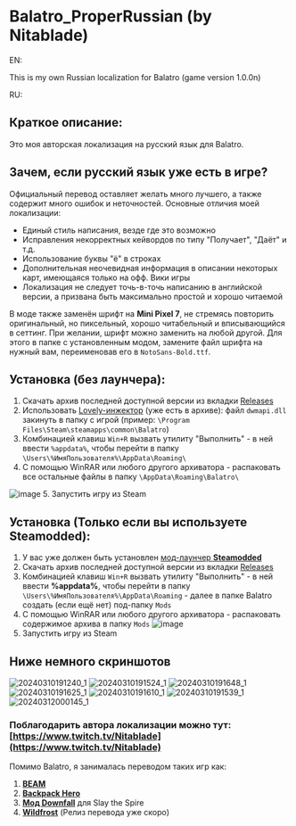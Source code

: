 # Balatro_ProperRussian (by Nitablade)
EN:

This is my own Russian localization for Balatro (game version 1.0.0n)

RU:
## Краткое описание:
Это моя авторская локализация на русский язык для Balatro.

## Зачем, если русский язык уже есть в игре?

Официальный перевод оставляет желать много лучшего, а также содержит много ошибок и неточностей. Основные отличия моей локализации:

- Единый стиль написания, везде где это возможно
- Исправления некорректных кейвордов по типу "Получает", "Даёт" и т.д.
- Использование буквы "ё" в строках
- Дополнительная неочевидная информация в описании некоторых карт, имеющаяся только на офф. Вики игры
- Локализация не следует точь-в-точь написанию в английской версии, а призвана быть максимально простой и хорошо читаемой

В моде также заменён шрифт на **Mini Pixel 7**, не стремясь повторить оригинальный, но пиксельный, хорошо читабельный и вписывающийся в сеттинг. При желании, шрифт можно заменить на любой другой. Для этого в папке с установленным модом, замените файл шрифта на нужный вам, переименовав его в ```NotoSans-Bold.ttf```.

## Установка (без лаунчера):
1. Скачать архив последней доступной версии из вкладки [Releases](https://github.com/Nitablade/Balatro_ProperRussian/releases)
2. Использовать [Lovely-инжектор](https://github.com/ethangreen-dev/lovely-injector/releases) (уже есть в архиве): файл ```dwmapi.dll``` закинуть в папку с игрой (пример: ```\Program Files\Steam\steamapps\common\Balatro```)
3. Комбинацией клавиш ```Win+R``` вызвать утилиту "Выполнить" - в ней ввести ```%appdata%```, чтобы перейти в папку ```\Users\%ИмяПользователя%\AppData\Roaming\```
4. С помощью WinRAR или любого другого архиватора - распаковать все остальные файлы в папку ```\AppData\Roaming\Balatro\```

![image](https://github.com/Nitablade/Balatro_ProperRussian/assets/109508685/2b936a3e-3751-480c-9a0e-ead88eac2a21)
5. Запустить игру из Steam

## Установка (Только если вы используете Steamodded):
1. У вас уже должен быть установлен [мод-лаунчер **Steamodded**](https://github.com/Steamopollys/Steamodded)
2. Скачать архив последней доступной версии из вкладки [Releases](https://github.com/Nitablade/Balatro_ProperRussian/releases)
3. Комбинацией клавиш ```Win+R``` вызвать утилиту "Выполнить" - в ней ввести **%appdata%**, чтобы перейти в папку ```\Users\%ИмяПользователя%\AppData\Roaming``` - далее в папке Balatro создать (если ещё нет) под-папку ```Mods```
4. С помощью WinRAR или любого другого архиватора - распаковать содержимое архива в папку ```Mods```
![image](https://github.com/Nitablade/Balatro_ProperRussian/assets/109508685/d43bcc0e-b3c2-4cc6-930a-38ad98485d25)
5. Запустить игру из Steam

## Ниже немного скриншотов
![20240310191240_1](https://github.com/Nitablade/Balatro_ProperRussian/assets/109508685/8236fe84-7259-47f6-b9a7-7d194ba15195)
![20240310191524_1](https://github.com/Nitablade/Balatro_ProperRussian/assets/109508685/02724e7a-da85-4ee8-9e7d-80c1d0bcaae8)
![20240310191648_1](https://github.com/Nitablade/Balatro_ProperRussian/assets/109508685/6f63459f-451c-4271-a478-c9e03668674f)
![20240310191625_1](https://github.com/Nitablade/Balatro_ProperRussian/assets/109508685/eeb729fc-3d44-4eb0-a695-ebae7c23eea2)
![20240310191610_1](https://github.com/Nitablade/Balatro_ProperRussian/assets/109508685/d93e822e-47fb-407c-94e4-844bf164b654)
![20240310191539_1](https://github.com/Nitablade/Balatro_ProperRussian/assets/109508685/7b9a8354-f522-4400-a689-ee5e79a63219)
![20240312000145_1](https://github.com/Nitablade/Balatro_ProperRussian/assets/109508685/b5b94381-34af-4266-b829-58c6b0571b80)

### Поблагодарить автора локализации можно тут: [https://www.twitch.tv/Nitablade](https://www.twitch.tv/Nitablade)

Помимо Balatro, я занималась переводом таких игр как:
1) [**BEAM**](https://store.steampowered.com/app/1067430/Beam/)
2) [**Backpack Hero**](https://store.steampowered.com/app/1970580/Backpack_Hero/)
3) [**Мод Downfall**](https://steamcommunity.com/sharedfiles/filedetails/?id=1610056683&searchtext=Downfall) для Slay the Spire
4) [**Wildfrost**](https://store.steampowered.com/app/1811990/Wildfrost/) (Релиз перевода уже скоро)
